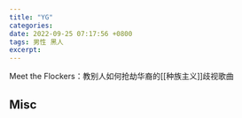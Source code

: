 ```yaml
---
title: "YG"
categories: 
date: 2022-09-25 07:17:56 +0800
tags: 男性 黑人
excerpt: 
---
```



Meet the Flockers：教别人如何抢劫华裔的[[种族主义]]歧视歌曲

## Misc






